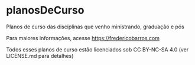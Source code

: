 # planosDeCurso
Planos de curso das disciplinas que venho ministrando, graduação e pós

Para maiores informações, acesse https://fredericobarros.com

Todos esses planos de curso estão licenciados sob CC BY-NC-SA 4.0 (ver LICENSE.md para detalhes)
